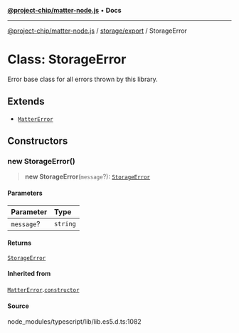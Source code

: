 [**@project-chip/matter-node.js**](../../../README.md) • **Docs**

***

[@project-chip/matter-node.js](../../../modules.md) / [storage/export](../README.md) / StorageError

# Class: StorageError

Error base class for all errors thrown by this library.

## Extends

- [`MatterError`](../../../exports/common/classes/MatterError.md)

## Constructors

### new StorageError()

> **new StorageError**(`message`?): [`StorageError`](StorageError.md)

#### Parameters

| Parameter | Type |
| :------ | :------ |
| `message`? | `string` |

#### Returns

[`StorageError`](StorageError.md)

#### Inherited from

[`MatterError`](../../../exports/common/classes/MatterError.md).[`constructor`](../../../exports/common/classes/MatterError.md#constructors)

#### Source

node\_modules/typescript/lib/lib.es5.d.ts:1082
